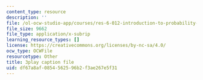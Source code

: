 ```yaml
---
content_type: resource
description: ''
file: /ol-ocw-studio-app/courses/res-6-012-introduction-to-probability-spring-2018/df67a8af0854562596b2f3ae267e5f31_aJXfyfQs2Mc.vtt
file_size: 9662
file_type: application/x-subrip
learning_resource_types: []
license: https://creativecommons.org/licenses/by-nc-sa/4.0/
ocw_type: OCWFile
resourcetype: Other
title: 3play caption file
uid: df67a8af-0854-5625-96b2-f3ae267e5f31
---
```

